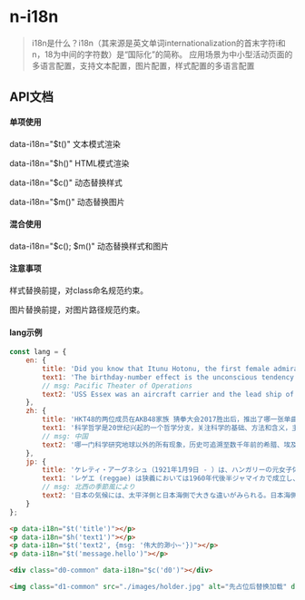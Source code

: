 # n-i18n

> i18n是什么？i18n（其来源是英文单词internationalization的首末字符i和n，18为中间的字符数）是“国际化”的简称。
> 应用场景为中小型活动页面的多语言配置，支持文本配置，图片配置，样式配置的多语言配置

## API文档

#### 单项使用

data-i18n="$t()" 文本模式渲染

data-i18n="$h()" HTML模式渲染

data-i18n="$c()" 动态替换样式

data-i18n="$m()" 动态替换图片

#### 混合使用

data-i18n="$c(); $m()" 动态替换样式和图片

#### 注意事项

样式替换前提，对class命名规范约束。

图片替换前提，对图片路径规范约束。

#### lang示例

```javascript
const lang = {
    en: {
        title: 'Did you know that Itunu Hotonu, the first female admiral in Africa, joined the Nigerian Navy only because she was rejected by the army?',
        text1: 'The birthday-number effect is the unconscious tendency of people to prefer the numbers in the date of their birthday over other numbers.<br/> First reported in 1997 by Japanese psychologists Shinobu Kitayama and Mayumi Karasawa, the birthday-number effect has been shown to hold across age and gender.',
        // msg: Pacific Theater of Operations
        text2: 'USS Essex was an aircraft carrier and the lead ship of the Essex class built for the United States Navy during World War II. Commissioned in December 1942, Essex participated in several campaigns in the {msg}, earning the Presidential Unit Citation and thirteen battle stars.'
    },
    zh: {
        title: 'HKT48的两位成员在AKB48家族 猜拳大会2017胜出后，推出了哪一张单曲？',
        text1: '科学哲学是20世纪兴起的一个哲学分支，关注科学的基础、方法和含义，主要研究科学的本性、科学理论的结构、科学解释、科学检验、科学观察与理论的关系、科学理论的选择等。<br/>该学科的中心问题是：什么有资格作为科学，科学理论的可靠性，和科学的终极目的。',
        // msg: 中国
        text2: '哪一门科学研究地球以外的所有现象，历史可追溯至数千年前的希腊、埃及、{msg}等古代文明？'
    },
    jp: {
        title: 'ケレティ・アーグネシュ（1921年1月9日 - ）は、ハンガリーの元女子体操競技選手。ユダヤ人であることからナチスによる迫害を受けたがホロコーストから生き残り、第二次世界大戦後に30歳代で出場した',
        text1: 'レゲエ (reggae) は狭義においては1960年代後半ジャマイカで成立し、1980年代前半まで流行した4分の4拍子の第2・第4拍目をカッティング奏法で刻むギター、各小節の3拍目にアクセントが置かれるドラム、うねるようなベースラインを奏でるベースなどの音楽的特徴を持つポピュラー音楽である。<br/>広義においてはジャマイカで成立したポピュラー音楽全般のことをいう。',
        // msg: 北西の季節風により
        text2: '日本の気候には、太平洋側と日本海側で大きな違いがみられる。日本海側では、{msg}、冬に雪や雨が多く、太平洋側では、南東の季節風により、夏に雨が多い。'
    }
};
```

```html
<p data-i18n="$t('title')"></p>
<p data-i18n="$h('text1')"></p>
<p data-i18n="$t('text2', {msg: '伟大的渺小~'})"></p>
<p data-i18n="$t('message.hello')"></p>

<div class="d0-common" data-i18n="$c('d0')"></div>

<img class="d1-common" src="./images/holder.jpg" alt="先占位后替换加载" data-i18n="$m('d1'); $c('d1')">
```